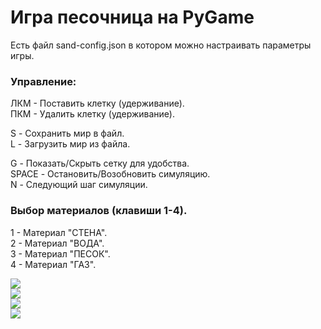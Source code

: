 # Игра песочница на PyGame

Есть файл sand-config.json в котором можно настраивать параметры игры.

### Управление:</br>
ЛКМ - Поставить клетку (удерживание).</br>
ПКМ - Удалить клетку (удерживание).</br>

S - Сохранить мир в файл.</br>
L - Загрузить мир из файла.</br>

G - Показать/Скрыть сетку для удобства.</br>
SPACE - Остановить/Возобновить симуляцию.</br>
N - Следующий шаг симуляции.</br>

### Выбор материалов (клавиши 1-4).</br>
1 - Материал "СТЕНА".</br>
2 - Материал "ВОДА".</br>
3 - Материал "ПЕСОК".</br>
4 - Материал "ГАЗ".</br>

![](https://github.com/user-attachments/assets/6acfb68a-8046-42ac-bb14-2213a8713736)</br>
![](https://github.com/user-attachments/assets/6f22e679-91ec-41af-93aa-436df3ad0ccb)</br>
![](https://github.com/user-attachments/assets/489e002d-e0bc-47cd-947d-6a977c53a5c2)</br>
![](https://github.com/user-attachments/assets/71400dbb-f8a6-4f66-a46d-8693afd2c6cd)
